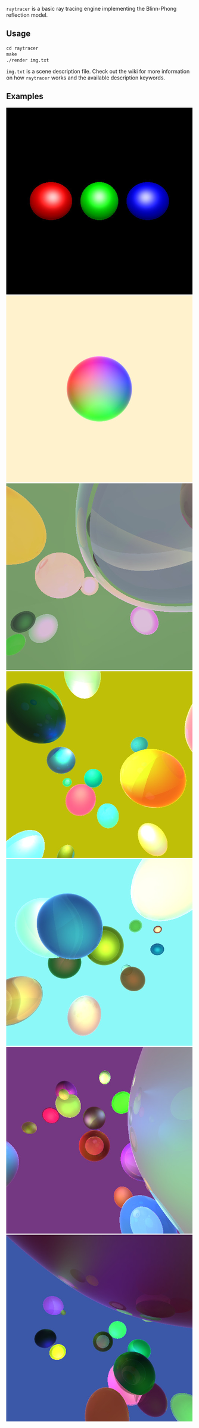 `raytracer` is a basic ray tracing engine implementing the Blinn-Phong reflection model.

## Usage

```
cd raytracer
make
./render img.txt
```

`img.txt` is a scene description file. Check out the wiki for more information on how `raytracer` works and the available description keywords.

## Examples
![Example 1](examples/ex1.jpg)
![Example 2](examples/ex2.jpg)
![Example 3](examples/ex3.jpg)
![Example 4](examples/ex4.jpg)
![Example 5](examples/ex5.jpg)
![Example 6](examples/ex6.jpg)
![Example 7](examples/ex7.jpg)